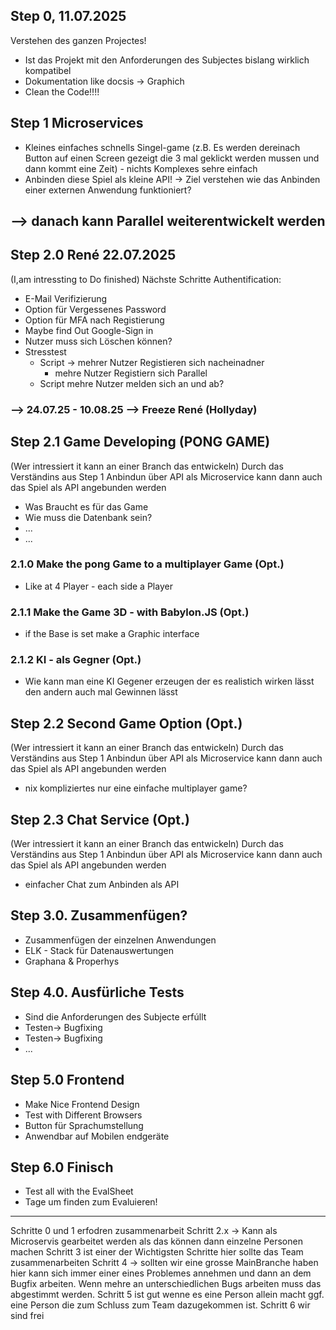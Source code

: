 ## Step 0, 11.07.2025
Verstehen des ganzen Projectes!
- Ist das Projekt mit den Anforderungen des Subjectes bislang wirklich kompatibel
- Dokumentation like docsis -> Graphich
- Clean the Code!!!! 

## Step 1 Microservices 
- Kleines einfaches schnells Singel-game (z.B. Es werden dereinach Button auf einen Screen gezeigt die 3 mal geklickt werden mussen und dann kommt eine Zeit) - nichts Komplexes sehre einfach 
- Anbinden diese Spiel als kleine API! -> Ziel verstehen wie das Anbinden einer externen Anwendung funktioniert? 

## --> danach kann Parallel weiterentwickelt werden 

## Step 2.0 René 22.07.2025 
(I,am intressting to Do finished) 
Nächste Schritte Authentification:
- E-Mail Verifizierung
- Option für Vergessenes Password
- Option für MFA nach Registierung
- Maybe find Out Google-Sign in
- Nutzer muss sich Löschen können?
- Stresstest
  - Script -> mehrer Nutzer Registieren sich nacheinadner
    - mehre Nutzer Registiern sich Parallel  
  - Script mehre Nutzer melden sich an und ab? 

### --> 24.07.25 - 10.08.25 --> Freeze René (Hollyday)

## Step 2.1 Game Developing (PONG GAME)
(Wer intressiert it kann an einer Branch das entwickeln)
Durch das Verständins aus Step 1 Anbindun über API als Microservice kann dann auch das Spiel als API angebunden werden 
- Was Braucht es für das Game
- Wie muss die Datenbank sein? 
- ...
- ...

### 2.1.0 Make the pong Game to a multiplayer Game (Opt.)
- Like at 4 Player - each side a Player 

### 2.1.1 Make the Game 3D - with Babylon.JS (Opt.)
- if the Base is set make a Graphic interface

### 2.1.2 KI - als Gegner (Opt.)
- Wie kann man eine KI Gegener erzeugen der es realistich wirken lässt den andern auch mal Gewinnen lässt

## Step 2.2 Second Game Option (Opt.)
(Wer intressiert it kann an einer Branch das entwickeln)
Durch das Verständins aus Step 1 Anbindun über API als Microservice kann dann auch das Spiel als API angebunden werden
- nix kompliziertes nur eine einfache multiplayer game? 

## Step 2.3 Chat Service (Opt.)
(Wer intressiert it kann an einer Branch das entwickeln)
Durch das Verständins aus Step 1 Anbindun über API als Microservice kann dann auch das Spiel als API angebunden werden
- einfacher Chat zum Anbinden als API

## Step 3.0. Zusammenfügen? 
- Zusammenfügen der einzelnen Anwendungen
- ELK - Stack für Datenauswertungen
- Graphana & Properhys 

## Step 4.0. Ausfürliche Tests
- Sind die Anforderungen des Subjecte erfúllt 
- Testen-> Bugfixing
- Testen-> Bugfixing
- ...

## Step 5.0 Frontend 
- Make Nice Frontend Design 
- Test with Different Browsers 
- Button für Sprachumstellung 
- Anwendbar auf Mobilen endgeräte 

## Step 6.0 Finisch 
- Test all with the EvalSheet 
- Tage um finden zum Evaluieren! 





---
Schritte 0 und 1 erfodren zusammenarbeit 
Schritt 2.x -> Kann als Microservis gearbeitet werden als das können dann einzelne Personen machen 
Schritt 3 ist einer der Wichtigsten Schritte hier sollte das Team zusammenarbeiten 
Schritt 4 -> sollten wir eine grosse MainBranche haben hier kann sich immer einer eines Problemes annehmen und dann an dem Bugfix arbeiten. Wenn mehre an unterschiedlichen Bugs arbeiten muss das abgestimmt werden. 
Schritt 5 ist gut wenne es eine Person allein macht ggf. eine Person die zum Schluss zum Team dazugekommen ist. 
Schritt 6 wir sind frei 

